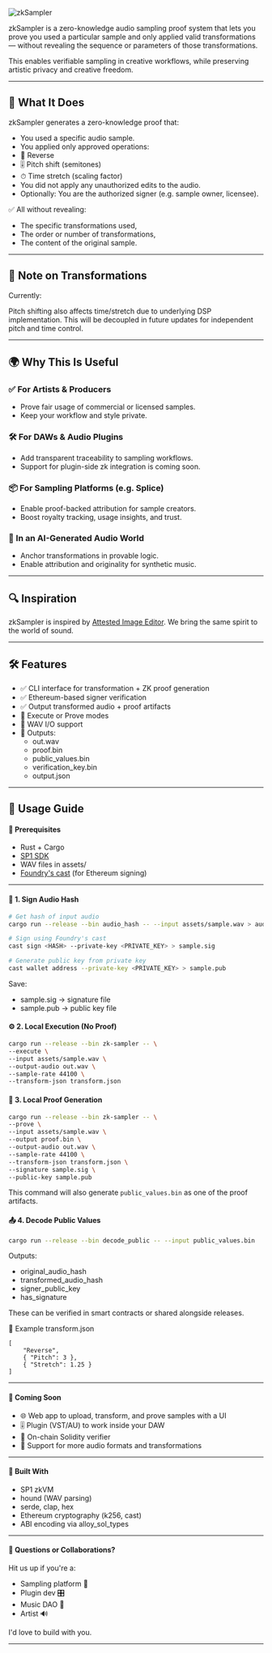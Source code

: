 ![zkSampler](https://img.shields.io/badge/zkSampler-%F0%9F%8E%A7%E2%9C%94%EF%B8%8F%20Prove%20your%20sound-black?style=for-the-badge&logo=audacity&logoColor=white)

zkSampler is a zero-knowledge audio sampling proof system that lets you prove you used a particular sample and only applied valid transformations — without revealing the sequence or parameters of those transformations.

This enables verifiable sampling in creative workflows, while preserving artistic privacy and creative freedom.

---

## 🧠 What It Does

zkSampler generates a zero-knowledge proof that:
- You used a specific audio sample.
- You applied only approved operations:
- 🔁 Reverse
- 🎚 Pitch shift (semitones)
- ⏱ Time stretch (scaling factor)
- You did not apply any unauthorized edits to the audio.
- Optionally: You are the authorized signer (e.g. sample owner, licensee).

✅ All without revealing:
- The specific transformations used,
- The order or number of transformations,
- The content of the original sample.

---

## 🧬 Note on Transformations

Currently:

Pitch shifting also affects time/stretch due to underlying DSP implementation.
This will be decoupled in future updates for independent pitch and time control.

---

## 🌍 Why This Is Useful

### ✅ For Artists & Producers
- Prove fair usage of commercial or licensed samples.
- Keep your workflow and style private.

### 🛠 For DAWs & Audio Plugins
- Add transparent traceability to sampling workflows.
- Support for plugin-side zk integration is coming soon.

### 📦 For Sampling Platforms (e.g. Splice)
- Enable proof-backed attribution for sample creators.
- Boost royalty tracking, usage insights, and trust.

### 🤖 In an AI-Generated Audio World
- Anchor transformations in provable logic.
- Enable attribution and originality for synthetic music.

---

## 🔍 Inspiration

zkSampler is inspired by [Attested Image Editor](https://blog.succinct.xyz/tales-from-the-hacker-house-building-an-attested-image-editor/). We bring the same spirit to the world of sound.

---

## 🛠 Features
- ✅ CLI interface for transformation + ZK proof generation
- ✅ Ethereum-based signer verification
- ✅ Output transformed audio + proof artifacts
- 🧪 Execute or Prove modes
- 🎼 WAV I/O support
- 🧾 Outputs:
    - out.wav
    - proof.bin
    - public_values.bin
    - verification_key.bin
    - output.json

---

## 🚀 Usage Guide

#### 🧰 Prerequisites
- Rust + Cargo
- [SP1 SDK](https://docs.succinct.xyz/docs/sp1/getting-started/install)
- WAV files in assets/
- [Foundry's cast](https://book.getfoundry.sh/getting-started/installation) (for Ethereum signing)

---

#### 📝 1. Sign Audio Hash

```bash
# Get hash of input audio
cargo run --release --bin audio_hash -- --input assets/sample.wav > audio_hash.txt

# Sign using Foundry's cast
cast sign <HASH> --private-key <PRIVATE_KEY> > sample.sig

# Generate public key from private key
cast wallet address --private-key <PRIVATE_KEY> > sample.pub
```

Save:

- sample.sig → signature file
- sample.pub → public key file

#### ⚙️ 2. Local Execution (No Proof)

```bash
cargo run --release --bin zk-sampler -- \
--execute \
--input assets/sample.wav \
--output-audio out.wav \
--sample-rate 44100 \
--transform-json transform.json
```

#### 🔐 3. Local Proof Generation

```bash
cargo run --release --bin zk-sampler -- \
--prove \
--input assets/sample.wav \
--output proof.bin \
--output-audio out.wav \
--sample-rate 44100 \
--transform-json transform.json \
--signature sample.sig \
--public-key sample.pub
```

This command will also generate `public_values.bin` as one of the proof artifacts.

#### 📤 4. Decode Public Values

```bash
cargo run --release --bin decode_public -- --input public_values.bin
```

Outputs:
- original_audio_hash
- transformed_audio_hash
- signer_public_key
- has_signature

These can be verified in smart contracts or shared alongside releases.

📄 Example transform.json
```
[
    "Reverse",
    { "Pitch": 3 },
    { "Stretch": 1.25 }
]

```

---

#### 🔮 Coming Soon
- 🌐 Web app to upload, transform, and prove samples with a UI
- 🎚 Plugin (VST/AU) to work inside your DAW
- 🧾 On-chain Solidity verifier
- 🧬 Support for more audio formats and transformations

---

#### 🤝 Built With
- SP1 zkVM
- hound (WAV parsing)
- serde, clap, hex
- Ethereum cryptography (k256, cast)
- ABI encoding via alloy_sol_types

---

#### 💬 Questions or Collaborations?

Hit us up if you're a:
- Sampling platform 🧰
- Plugin dev 🎛
- Music DAO 🎵
- Artist 🔊

I'd love to build with you.

---